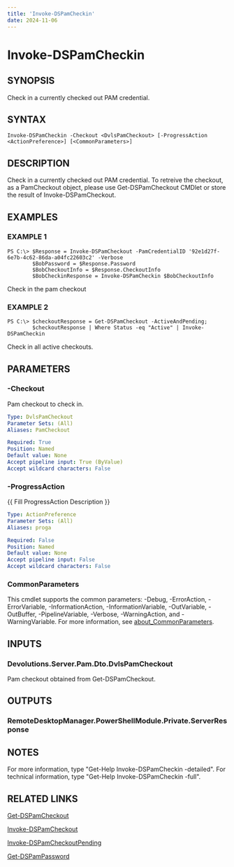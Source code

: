 ```yaml
---
title: 'Invoke-DSPamCheckin'
date: 2024-11-06
---
```



# Invoke-DSPamCheckin

## SYNOPSIS
Check in a currently checked out PAM credential.

## SYNTAX

```
Invoke-DSPamCheckin -Checkout <DvlsPamCheckout> [-ProgressAction <ActionPreference>] [<CommonParameters>]
```

## DESCRIPTION
Check in a currently checked out PAM credential.
To retreive the checkout, as a PamCheckout object, please use Get-DSPamCheckout CMDlet or store the result of Invoke-DSPamCheckout.

## EXAMPLES

### EXAMPLE 1
```
PS C:\> $Response = Invoke-DSPamCheckout -PamCredentialID '92e1d27f-6e7b-4c62-86da-a04fc22603c2' -Verbose
        $BobPassword = $Response.Password
        $BobCheckoutInfo = $Response.CheckoutInfo
        $BobCheckinResponse = Invoke-DSPamCheckin $BobCheckoutInfo
```

Check in the pam checkout

### EXAMPLE 2
```
PS C:\> $checkoutResponse = Get-DSPamCheckout -ActiveAndPending;
        $checkoutResponse | Where Status -eq "Active" | Invoke-DSPamCheckin
```

Check in all active checkouts.

## PARAMETERS

### -Checkout
Pam checkout to check in.

```yaml
Type: DvlsPamCheckout
Parameter Sets: (All)
Aliases: PamCheckout

Required: True
Position: Named
Default value: None
Accept pipeline input: True (ByValue)
Accept wildcard characters: False
```

### -ProgressAction
{{ Fill ProgressAction Description }}

```yaml
Type: ActionPreference
Parameter Sets: (All)
Aliases: proga

Required: False
Position: Named
Default value: None
Accept pipeline input: False
Accept wildcard characters: False
```

### CommonParameters
This cmdlet supports the common parameters: -Debug, -ErrorAction, -ErrorVariable, -InformationAction, -InformationVariable, -OutVariable, -OutBuffer, -PipelineVariable, -Verbose, -WarningAction, and -WarningVariable. For more information, see [about_CommonParameters](http://go.microsoft.com/fwlink/?LinkID=113216).

## INPUTS

### Devolutions.Server.Pam.Dto.DvlsPamCheckout
Pam checkout obtained from Get-DSPamCheckout.

## OUTPUTS

### RemoteDesktopManager.PowerShellModule.Private.ServerResponse
## NOTES
For more information, type "Get-Help Invoke-DSPamCheckin -detailed".
For technical information, type "Get-Help Invoke-DSPamCheckin -full".

## RELATED LINKS

[Get-DSPamCheckout](http://127.0.0.1:1111/docs/Get-DSPamCheckout/)

[Invoke-DSPamCheckout](http://127.0.0.1:1111/docs/Invoke-DSPamCheckout/)

[Invoke-DSPamCheckoutPending](http://127.0.0.1:1111/docs/Invoke-DSPamCheckoutPending/)

[Get-DSPamPassword](http://127.0.0.1:1111/docs/Get-DSPamPassword/)

